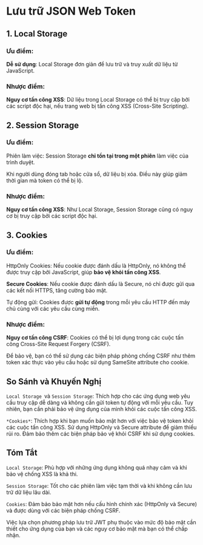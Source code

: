 # Lưu trữ JSON Web Token

## 1. Local Storage

### Ưu điểm:

**Dễ sử dụng**: Local Storage đơn giản để lưu trữ và truy xuất dữ liệu từ JavaScript.

### Nhược điểm:

**Nguy cơ tấn công XSS**: Dữ liệu trong Local Storage có thể bị truy cập bởi các script độc hại, nếu trang web bị tấn công XSS (Cross-Site Scripting).

## 2. Session Storage

### Ưu điểm:

Phiên làm việc: Session Storage **chỉ tồn tại trong một phiên** làm việc của trình duyệt. 

Khi người dùng đóng tab hoặc cửa sổ, dữ liệu bị xóa. Điều này giúp giảm thời gian mà token có thể bị lộ.

### Nhược điểm:

**Nguy cơ tấn công XSS**: Như Local Storage, Session Storage cũng có nguy cơ bị truy cập bởi các script độc hại.

## 3. Cookies

### Ưu điểm:

HttpOnly Cookies: Nếu cookie được đánh dấu là HttpOnly, nó không thể được truy cập bởi JavaScript, giúp **bảo vệ khỏi tấn công XSS**.

**Secure Cookies**: Nếu cookie được đánh dấu là Secure, nó chỉ được gửi qua các kết nối HTTPS, tăng cường bảo mật.

Tự động gửi: Cookies được **gửi tự động** trong mỗi yêu cầu HTTP đến máy chủ cùng với các yêu cầu cùng miền.

### Nhược điểm:

**Nguy cơ tấn công CSRF**: Cookies có thể bị lợi dụng trong các cuộc tấn công Cross-Site Request Forgery (CSRF). 

Để bảo vệ, bạn có thể sử dụng các biện pháp phòng chống CSRF như thêm token xác thực vào yêu cầu hoặc sử dụng SameSite attribute cho cookie.

## So Sánh và Khuyến Nghị

`Local Storage `và `Session Storage`: Thích hợp cho các ứng dụng web yêu cầu truy cập dễ dàng và không cần gửi token tự động với mỗi yêu cầu. 
Tuy nhiên, bạn cần phải bảo vệ ứng dụng của mình khỏi các cuộc tấn công XSS.

`*Cookies*`: Thích hợp khi bạn muốn bảo mật hơn với việc bảo vệ token khỏi các cuộc tấn công XSS. 
Sử dụng HttpOnly và Secure attribute để giảm thiểu rủi ro. Đảm bảo thêm các biện pháp bảo vệ khỏi CSRF khi sử dụng cookies.

## Tóm Tắt

`Local Storage`: Phù hợp với những ứng dụng không quá nhạy cảm và khi bảo vệ chống XSS là khả thi.

`Session Storage`: Tốt cho các phiên làm việc tạm thời và khi không cần lưu trữ dữ liệu lâu dài.

`Cookies`: Đảm bảo bảo mật hơn nếu cấu hình chính xác (HttpOnly và Secure) và được dùng với các biện pháp chống CSRF.

Việc lựa chọn phương pháp lưu trữ JWT phụ thuộc vào mức độ bảo mật cần thiết cho ứng dụng của bạn và các nguy cơ bảo mật mà bạn có thể chấp nhận.
